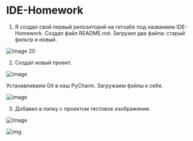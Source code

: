 # IDE-Homework

1) Я создал свой первый репозиторий на гитхабе под названием IDE-Homework. Создал файл README.md. Загрузил два файла: старый фильтр и новый.

 ![image 20](https://user-images.githubusercontent.com/94371922/142839076-6c3049e4-3064-483c-a935-79df5ce2b6d6.png)

2) Создал новый проект. 

![image](https://user-images.githubusercontent.com/94371922/142839547-278f1e3e-0c82-4d68-888b-1e1dd1adb892.png)

Устанавливаем Git в наш PyCharm. Загружаем файлы к себе.

![image](https://user-images.githubusercontent.com/94371922/142841658-a1488ec0-0606-40b1-93ef-8de65170b665.png)

3) Добавил в папку с проектом тестовое изображение.

![image](https://user-images.githubusercontent.com/94371922/142842109-030c3d3e-32b0-4f45-911c-55a05871c2e7.png)

![img](https://user-images.githubusercontent.com/94371922/142842166-bedb1e5e-666e-439a-ab1b-979f7049a976.jpg)

